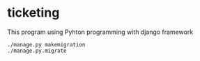 # ticketing
This program using Pyhton programming with django framework
```
./manage.py makemigration
./manage.py.migrate
```
